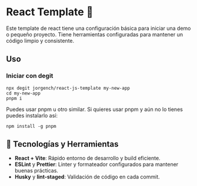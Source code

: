 # React Template 🚀

Este template de react tiene una configuración básica para iniciar una demo o pequeño proyecto. Tiene herramientas configuradas para mantener un código limpio y consistente.

## Uso

### Iniciar con degit

```
npx degit jorgench/react-js-template my-new-app
cd my-new-app
pnpm i
```

Puedes usar pnpm u otro similar. Si quieres usar pnpm y aún no lo tienes puedes instalarlo así:

```
npm install -g pnpm
```

## 🚀 Tecnologías y Herramientas

- **React + Vite**: Rápido entorno de desarrollo y build eficiente.
- **ESLint** y **Prettier**: Linter y formateador configurados para mantener buenas prácticas.
- **Husky** y **lint-staged**: Validación de código en cada commit.
